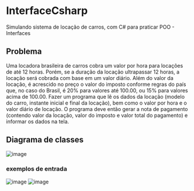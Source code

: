 # InterfaceCsharp
Simulando sistema de locação de carros, com C# para praticar POO - Interfaces

## Problema

Uma locadora brasileira de carros cobra um valor por hora para locações de até 12 horas. Porém, se a duração da locação ultrapassar 12 horas, a locação será cobrada com base em um valor diário. Além do valor da locação, é acrescido no preço o valor do imposto conforme regras do país que, no caso do Brasil, é 20% para valores até 100.00, ou 15% para valores acima de 100.00. Fazer um programa que lê os dados da locação (modelo do carro, instante inicial e final da locação), bem como o valor por hora e o valor diário de locação. O programa deve então gerar a nota de pagamento (contendo valor da locação, valor do imposto e valor total do pagamento) e informar os dados na tela. 

## Diagrama de classes 

![image](https://github.com/GreyPompom/InterfaceCsharp/assets/89606365/b8ef923f-f3a0-4f91-b4ed-d1e3fb39df67)


### exemplos de entrada 

![image](https://github.com/GreyPompom/InterfaceCsharp/assets/89606365/51a23f01-4107-406f-9541-5c65d26cb555)
![image](https://github.com/GreyPompom/InterfaceCsharp/assets/89606365/cd50e5cf-f203-44af-92c0-a0afbf465914)
